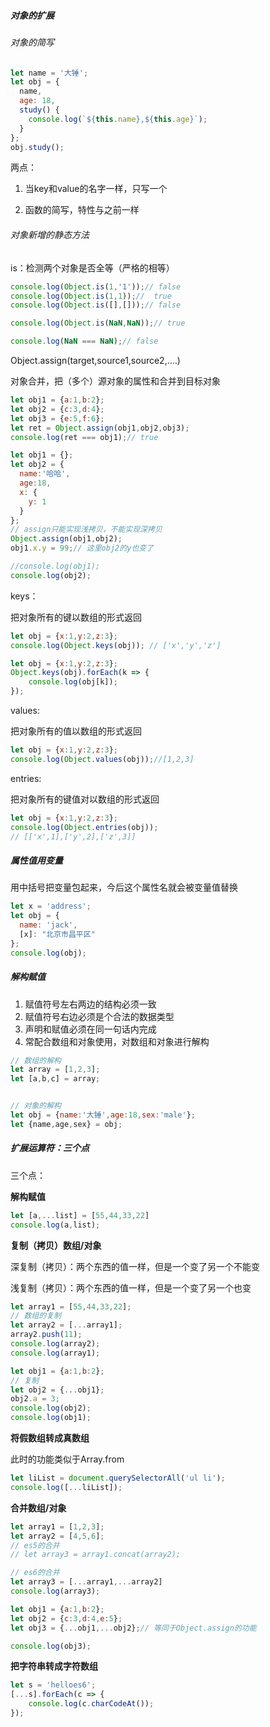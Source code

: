 ##### 对象的扩展



###### 对象的简写

```js
let name = '大锤';
let obj = {
  name,
  age: 18,
  study() {
    console.log(`${this.name},${this.age}`);
  }
};
obj.study();
```

两点：

1. 当key和value的名字一样，只写一个

2. 函数的简写，特性与之前一样

   

###### 对象新增的静态方法

is：检测两个对象是否全等（严格的相等）

```js
console.log(Object.is(1,'1'));// false
console.log(Object.is(1,1));//  true
console.log(Object.is([],[]));// false

console.log(Object.is(NaN,NaN));// true

console.log(NaN === NaN);// false
```







Object.assign(target,source1,source2,....)

对象合并，把（多个）源对象的属性和合并到目标对象

```js
let obj1 = {a:1,b:2};
let obj2 = {c:3,d:4};
let obj3 = {e:5,f:6};
let ret = Object.assign(obj1,obj2,obj3);
console.log(ret === obj1);// true
```



```js
let obj1 = {};
let obj2 = {
  name:'哈哈',
  age:18, 
  x: {
    y: 1
  }
};
// assign只能实现浅拷贝，不能实现深拷贝
Object.assign(obj1,obj2);
obj1.x.y = 99;// 这里obj2的y也变了

//console.log(obj1);
console.log(obj2);
```



keys：

把对象所有的键以数组的形式返回

```js
let obj = {x:1,y:2,z:3};
console.log(Object.keys(obj)); // ['x','y','z']
```

```js
let obj = {x:1,y:2,z:3};
Object.keys(obj).forEach(k => {
	console.log(obj[k]);
});
```



values:

把对象所有的值以数组的形式返回

```js
let obj = {x:1,y:2,z:3};
console.log(Object.values(obj));//[1,2,3]
```

entries:

把对象所有的键值对以数组的形式返回

```js
let obj = {x:1,y:2,z:3};
console.log(Object.entries(obj));
// [['x',1],['y',2],['z',3]]
```



##### 属性值用变量

用中括号把变量包起来，今后这个属性名就会被变量值替换

```js
let x = 'address';
let obj = {
  name: 'jack',
  [x]: "北京市昌平区"
};
console.log(obj);
```































##### 解构赋值

1. 赋值符号左右两边的结构必须一致
2. 赋值符号右边必须是个合法的数据类型
3. 声明和赋值必须在同一句话内完成
4. 常配合数组和对象使用，对数组和对象进行解构

```js
// 数组的解构
let array = [1,2,3];
let [a,b,c] = array;


// 对象的解构
let obj = {name:'大锤',age:18,sex:'male'};
let {name,age,sex} = obj;
```





##### 扩展运算符：三个点

三个点：

**解构赋值**

```js
let [a,...list] = [55,44,33,22]
console.log(a,list);
```

**复制（拷贝）数组/对象**

深复制（拷贝）：两个东西的值一样，但是一个变了另一个不能变

浅复制（拷贝）：两个东西的值一样，但是一个变了另一个也变

```js
let array1 = [55,44,33,22];
// 数组的复制
let array2 = [...array1];
array2.push(11);
console.log(array2);
console.log(array1);
```



```js
let obj1 = {a:1,b:2};
// 复制
let obj2 = {...obj1};
obj2.a = 3;
console.log(obj2);
console.log(obj1);
```



**将假数组转成真数组**

此时的功能类似于Array.from

```js
let liList = document.querySelectorAll('ul li');
console.log([...liList]);
```

**合并数组/对象**

```js
let array1 = [1,2,3];
let array2 = [4,5,6];
// es5的合并
// let array3 = array1.concat(array2);

// es6的合并
let array3 = [...array1,...array2]
console.log(array3);
```



```js
let obj1 = {a:1,b:2};
let obj2 = {c:3,d:4,e:5};
let obj3 = {...obj1,...obj2};// 等同于Object.assign的功能

console.log(obj3);
```

**把字符串转成字符数组**

```js
let s = 'helloes6';
[...s].forEach(c => {
	console.log(c.charCodeAt());
});
```













































































